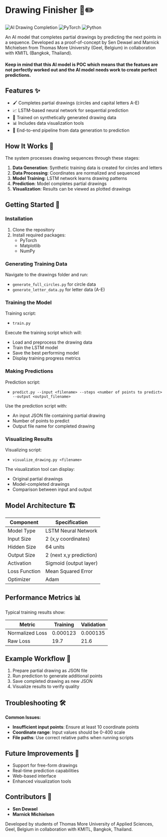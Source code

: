 # Drawing Finisher 🎨✏️

![AI Drawing Completion](https://img.shields.io/badge/AI-Drawing%20Completion-blue)
![PyTorch](https://img.shields.io/badge/PyTorch-%23EE4C2C.svg?logo=PyTorch&logoColor=white)
![Python](https://img.shields.io/badge/python-3670A0?logo=python&logoColor=ffdd54)

An AI model that completes partial drawings by predicting the next points in a sequence. Developed as a proof-of-concept by Sen Dewael and Marnick Michielsen from Thomas More University (Geel, Belgium) in collaboration with KMITL (Bangkok, Thailand). 

#### Keep in mind that this AI model is POC which means that the featues are not perfectly worked out and the AI model needs work to create perfect predictions.

## Features ✨

- 🖌️ Completes partial drawings (circles and capital letters A-E)
- 📈 LSTM-based neural network for sequential prediction
- 🧠 Trained on synthetically generated drawing data
- 📊 Includes data visualization tools
- 🔄 End-to-end pipeline from data generation to prediction

## How It Works 🧠

The system processes drawing sequences through these stages:

1. **Data Generation**: Synthetic training data is created for circles and letters
2. **Data Processing**: Coordinates are normalized and sequenced
3. **Model Training**: LSTM network learns drawing patterns
4. **Prediction**: Model completes partial drawings
5. **Visualization**: Results can be viewed as plotted drawings

## Getting Started 🚀

### Installation

1. Clone the repository
2. Install required packages:
   - PyTorch
   - Matplotlib
   - NumPy

### Generating Training Data

Navigate to the drawings folder and run:
- `generate_full_circles.py` for circle data
- `generate_letter_data.py` for letter data (A-E)

### Training the Model

Training script:
- `train.py`

Execute the training script which will:
- Load and preprocess the drawing data
- Train the LSTM model
- Save the best performing model
- Display training progress metrics

### Making Predictions

Prediction script:
- `predict.py --input <filename> --steps <number of points to predict> --output <output_filename>`

Use the prediction script with:
- An input JSON file containing partial drawing
- Number of points to predict
- Output file name for completed drawing

### Visualizing Results

Visualizing script:
- `visualize_drawing.py <filename>`

The visualization tool can display:
- Original partial drawings
- Model-completed drawings
- Comparison between input and output

## Model Architecture 🏗️

| Component       | Specification              |
|-----------------|----------------------------|
| Model Type      | LSTM Neural Network        |
| Input Size      | 2 (x,y coordinates)        |
| Hidden Size     | 64 units                   |
| Output Size     | 2 (next x,y prediction)    |
| Activation      | Sigmoid (output layer)     |
| Loss Function   | Mean Squared Error         |
| Optimizer       | Adam                       |

## Performance Metrics 📊

Typical training results show:

| Metric          | Training | Validation |
|-----------------|----------|------------|
| Normalized Loss | 0.000123 | 0.000135   |
| Raw Loss        | 19.7     | 21.6       |

## Example Workflow 🔄

1. Prepare partial drawing as JSON file
2. Run prediction to generate additional points
3. Save completed drawing as new JSON
4. Visualize results to verify quality

## Troubleshooting 🛠️

**Common Issues:**

- **Insufficient input points**: Ensure at least 10 coordinate points
- **Coordinate range**: Input values should be 0-400 scale
- **File paths**: Use correct relative paths when running scripts

## Future Improvements 🔮

- Support for free-form drawings
- Real-time prediction capabilities
- Web-based interface
- Enhanced visualization tools

## Contributors 👥

- **Sen Dewael**
- **Marnick Michielsen**

Developed by students of Thomas More University of Applied Sciences, Geel, Belgium in collaboration with KMITL, Bangkok, Thailand.
